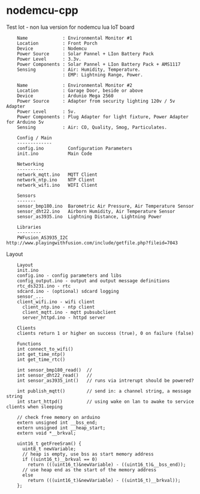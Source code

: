 # nodemcu-cpp
Test Iot - non lua version for nodemcu lua IoT board

        Name             : Environmental Monitor #1
        Location         : Front Porch
        Device           : Nodemcu
        Power Source     : Solar Pannel + LIon Battery Pack
        Power Level      : 3.3v.
        Power Components : Solar Pannel + LIon Battery Pack + AMS1117
        Sensing          : Air: Humidity, Temperature.  
                         : EMP: Lightning Range, Power.

        Name             : Environmental Monitor #2
        Location         : Garage Door, beside or above
        Device           : Ardunio Mega 2560
        Power Source     : Adapter from security lighting 120v / 5v Adapter
        Power Level      : 5v.
        Power Components : Plug Adapter for light fixture, Power Adapter for Arduino 5v
        Sensing          : Air: CO, Quality, Smog, Particulates.

        Config / Main
        -------------
        config.ino         Configuration Parameters
        init.ino           Main Code
        
        Networking
        ----------
        network_mqtt.ino   MQTT Client
        network_ntp.ino    NTP Client
        network_wifi.ino   WIFI Client
        
        Sensors
        -------
        sensor_bmp180.ino  Barometric Air Pressure, Air Temperature Sensor
        sensor_dht22.ino   Airborn Humidity, Air Temperature Sensor
        sensor_as3935.ino  Lightning Distance, Lightning Power

        Libraries
        ---------
        PWFusion_AS3935_I2C  http://www.playingwithfusion.com/include/getfile.php?fileid=7043
        

Layout

        Layout
        init.ino
        config.ino - config parameters and libs
        config_output.ino - output and output message definitions
        rtc_ds3231.ino - rtc
        sdcard.ino - (optional) sdcard logging
        sensor_...
        client_wifi.ino - wifi client
          client_ntp.ino - ntp client
          client_mqtt.ino - mqtt pubsubclient
          server_httpd.ino - httpd server
        
        Clients
        clients return 1 or higher on success (true), 0 on failure (false)
        
        Functions
        int connect_to_wifi()
        int get_time_ntp()
        int get_time_rtc()

        int sensor_bmp180_read()  // 
        int sensor_dht22_read()   // 
        int sensor_as3935_int()   // runs via intrerupt should be powered?

        int publish_mqtt()        // send in: a channel string, a message string
        int start_httpd()         // using wake on lan to awake to service clients when sleeping

        // check free memory on arduino
        extern unsigned int __bss_end;
        extern unsigned int __heap_start;
        extern void *__brkval;

        uint16_t getFreeSram() {
          uint8_t newVariable;
          // heap is empty, use bss as start memory address
          if ((uint16_t)__brkval == 0)
            return (((uint16_t)&newVariable) - ((uint16_t)&__bss_end));
          // use heap end as the start of the memory address
          else
            return (((uint16_t)&newVariable) - ((uint16_t)__brkval));
        };
